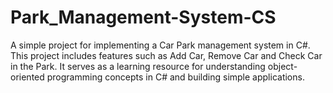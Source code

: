 # Park_Management-System-CS

A simple project for implementing a Car Park management system in C#. This project includes features such as Add Car, Remove Car and Check Car in the Park. It serves as a learning resource for understanding object-oriented programming concepts in C# and building simple applications.
